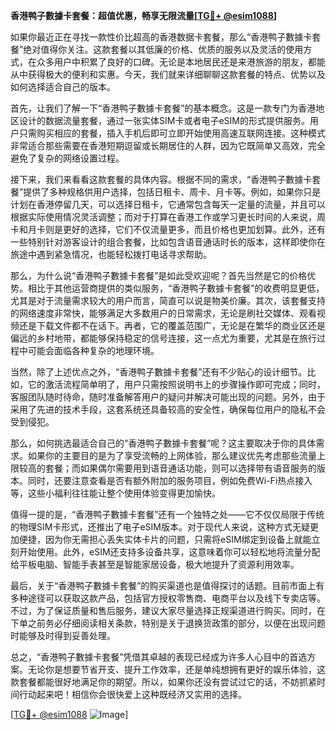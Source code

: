**香港鸭子數據卡套餐：超值优惠，畅享无限流量[[TG💪+ @esim1088](https://t.me/s/esim1088)]**

如果你最近正在寻找一款性价比超高的香港数据卡套餐，那么“香港鸭子數據卡套餐”绝对值得你关注。这款套餐以其低廉的价格、优质的服务以及灵活的使用方式，在众多用户中积累了良好的口碑。无论是本地居民还是来港旅游的朋友，都能从中获得极大的便利和实惠。今天，我们就来详细聊聊这款套餐的特点、优势以及如何选择适合自己的版本。

首先，让我们了解一下“香港鸭子數據卡套餐”的基本概念。这是一款专门为香港地区设计的数据流量套餐，通过一张实体SIM卡或者电子eSIM的形式提供服务。用户只需购买相应的套餐，插入手机后即可立即开始使用高速互联网连接。这种模式非常适合那些需要在香港短期逗留或长期居住的人群，因为它既简单又高效，完全避免了复杂的网络设置过程。

接下来，我们来看看这款套餐的具体内容。根据不同的需求，“香港鸭子數據卡套餐”提供了多种规格供用户选择，包括日租卡、周卡、月卡等。例如，如果你只是计划在香港停留几天，可以选择日租卡，它通常包含每天一定量的流量，并且可以根据实际使用情况灵活调整；而对于打算在香港工作或学习更长时间的人来说，周卡和月卡则是更好的选择，它们不仅流量更多，而且价格也更加划算。此外，还有一些特别针对游客设计的组合套餐，比如包含语音通话时长的版本，这样即使你在旅途中遇到紧急情况，也能轻松拨打电话寻求帮助。

那么，为什么说“香港鸭子數據卡套餐”是如此受欢迎呢？首先当然是它的价格优势。相比于其他运营商提供的类似服务，“香港鸭子數據卡套餐”的收费明显更低，尤其是对于流量需求较大的用户而言，简直可以说是物美价廉。其次，该套餐支持的网络速度非常快，能够满足大多数用户的日常需求，无论是刷社交媒体、观看视频还是下载文件都不在话下。再者，它的覆盖范围广，无论是在繁华的商业区还是偏远的乡村地带，都能够保持稳定的信号连接，这一点尤为重要，尤其是在旅行过程中可能会面临各种复杂的地理环境。

当然，除了上述优点之外，“香港鸭子數據卡套餐”还有不少贴心的设计细节。比如，它的激活流程简单明了，用户只需按照说明书上的步骤操作即可完成；同时，客服团队随时待命，随时准备解答用户的疑问并解决可能出现的问题。另外，由于采用了先进的技术手段，这套系统还具备较高的安全性，确保每位用户的隐私不会受到侵犯。

那么，如何挑选最适合自己的“香港鸭子數據卡套餐”呢？这主要取决于你的具体需求。如果你的主要目的是为了享受流畅的上网体验，那么建议优先考虑那些流量上限较高的套餐；而如果偶尔需要用到语音通话功能，则可以选择带有语音服务的版本。同时，还要注意查看是否有额外附加的服务项目，例如免费Wi-Fi热点接入等，这些小福利往往能让整个使用体验变得更加愉快。

值得一提的是，“香港鸭子數據卡套餐”还有一个独特之处——它不仅仅局限于传统的物理SIM卡形式，还推出了电子eSIM版本。对于现代人来说，这种方式无疑更加便捷，因为你无需担心丢失实体卡片的问题，只需将eSIM绑定到设备上就能立刻开始使用。此外，eSIM还支持多设备共享，这意味着你可以轻松地将流量分配给平板电脑、智能手表甚至是智能家居设备，极大地提升了资源利用效率。

最后，关于“香港鸭子數據卡套餐”的购买渠道也是值得探讨的话题。目前市面上有多种途径可以获取这款产品，包括官方授权零售商、电商平台以及线下专卖店等。不过，为了保证质量和售后服务，建议大家尽量选择正规渠道进行购买。同时，在下单之前务必仔细阅读相关条款，特别是关于退换货政策的部分，以便在出现问题时能够及时得到妥善处理。

总之，“香港鸭子數據卡套餐”凭借其卓越的表现已经成为许多人心目中的首选方案。无论你是想要节省开支、提升工作效率，还是单纯想拥有更好的娱乐体验，这款套餐都能很好地满足你的期望。所以，如果你还没有尝试过它的话，不妨抓紧时间行动起来吧！相信你会很快爱上这种既经济又实用的选择。

[[TG💪+ @esim1088](https://t.me/s/esim1088) ![Image](https://i.postimg.cc/4NQfJmqS/Snipaste-2025-05-13-00-14-12.png)]